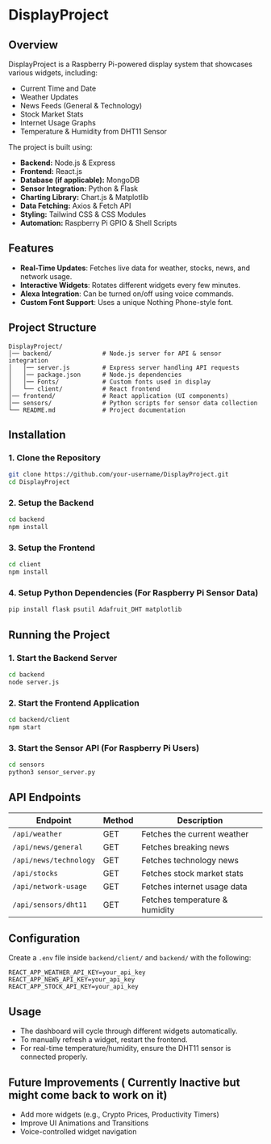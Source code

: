 # DisplayProject

## Overview
DisplayProject is a Raspberry Pi-powered display system that showcases various widgets, including:
- Current Time and Date
- Weather Updates
- News Feeds (General & Technology)
- Stock Market Stats
- Internet Usage Graphs
- Temperature & Humidity from DHT11 Sensor

The project is built using:
- **Backend:** Node.js & Express
- **Frontend:** React.js
- **Database (if applicable):** MongoDB
- **Sensor Integration:** Python & Flask
- **Charting Library:** Chart.js & Matplotlib
- **Data Fetching:** Axios & Fetch API
- **Styling:** Tailwind CSS & CSS Modules
- **Automation:** Raspberry Pi GPIO & Shell Scripts

## Features
- **Real-Time Updates**: Fetches live data for weather, stocks, news, and network usage.
- **Interactive Widgets**: Rotates different widgets every few minutes.
- **Alexa Integration**: Can be turned on/off using voice commands.
- **Custom Font Support**: Uses a unique Nothing Phone-style font.

## Project Structure
```
DisplayProject/
│── backend/              # Node.js server for API & sensor integration
│   │── server.js         # Express server handling API requests
│   │── package.json      # Node.js dependencies
│   │── Fonts/            # Custom fonts used in display
│   └── client/           # React frontend
│── frontend/             # React application (UI components)
│── sensors/              # Python scripts for sensor data collection
└── README.md             # Project documentation
```

## Installation
### 1. **Clone the Repository**
```bash
git clone https://github.com/your-username/DisplayProject.git
cd DisplayProject
```

### 2. **Setup the Backend**
```bash
cd backend
npm install
```

### 3. **Setup the Frontend**
```bash
cd client
npm install
```

### 4. **Setup Python Dependencies** (For Raspberry Pi Sensor Data)
```bash
pip install flask psutil Adafruit_DHT matplotlib
```

## Running the Project
### 1. **Start the Backend Server**
```bash
cd backend
node server.js
```

### 2. **Start the Frontend Application**
```bash
cd backend/client
npm start
```

### 3. **Start the Sensor API (For Raspberry Pi Users)**
```bash
cd sensors
python3 sensor_server.py
```

## API Endpoints
| Endpoint                | Method | Description |
|-------------------------|--------|-------------|
| `/api/weather`         | GET    | Fetches the current weather |
| `/api/news/general`    | GET    | Fetches breaking news |
| `/api/news/technology` | GET    | Fetches technology news |
| `/api/stocks`          | GET    | Fetches stock market stats |
| `/api/network-usage`   | GET    | Fetches internet usage data |
| `/api/sensors/dht11`   | GET    | Fetches temperature & humidity |

## Configuration
Create a `.env` file inside `backend/client/` and `backend/` with the following:
```
REACT_APP_WEATHER_API_KEY=your_api_key
REACT_APP_NEWS_API_KEY=your_api_key
REACT_APP_STOCK_API_KEY=your_api_key
```

## Usage
- The dashboard will cycle through different widgets automatically.
- To manually refresh a widget, restart the frontend.
- For real-time temperature/humidity, ensure the DHT11 sensor is connected properly.

## Future Improvements ( Currently Inactive but might come back to work on it) 
- Add more widgets (e.g., Crypto Prices, Productivity Timers)
- Improve UI Animations and Transitions
- Voice-controlled widget navigation



